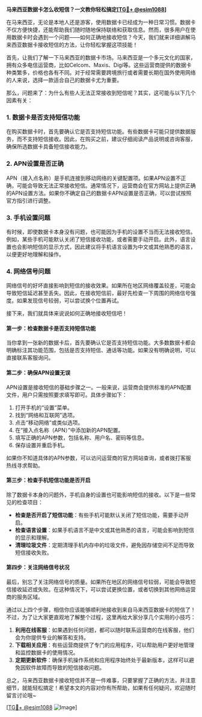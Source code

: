 **马来西亚数据卡怎么收短信？一文教你轻松搞定[[TG💪+ @esim1088](https://t.me/s/esim1088)]**

在马来西亚，无论是本地人还是游客，使用数据卡已经成为一种日常习惯。数据卡不仅方便快捷，还能帮助我们随时随地保持联络和获取信息。然而，很多用户在使用数据卡时会遇到一个问题——如何正确地接收短信？今天，我们就来详细讲解马来西亚数据卡接收短信的方法，让你轻松掌握这项技能！

首先，让我们了解一下马来西亚的数据卡市场。马来西亚是一个多元文化的国家，拥有众多电信运营商，比如Celcom、Maxis、Digi等。这些运营商提供的数据卡种类繁多，价格也各有不同。对于经常需要跨境旅行或者需要长期在国外使用网络的人来说，选择一款适合自己的数据卡尤为重要。

那么，问题来了：为什么有些人无法正常接收到短信呢？其实，这可能与以下几个因素有关：

### 1. 数据卡是否支持短信功能

在购买数据卡时，首先要确认它是否支持短信功能。有些数据卡可能只提供数据服务，而不支持短信接收。因此，在购买之前，建议仔细阅读产品说明或咨询客服，确保所选数据卡具备短信接收能力。

### 2. APN设置是否正确

APN（接入点名称）是手机连接到移动网络的关键配置项。如果APN设置不正确，可能会导致无法正常接收短信。通常情况下，运营商会在官方网站上提供正确的APN设置方法。如果你不确定自己的数据卡APN设置是否正确，可以尝试按照官方指引进行调整。

### 3. 手机设置问题

有时候，即使数据卡本身没有问题，也可能因为手机的设置不当而无法接收短信。例如，某些手机可能默认关闭了短信接收功能，或者需要手动开启。此外，语言设置也会影响短信的显示方式，因此建议将手机语言设置为中文或其他熟悉的语言，以便更好地理解和操作。

### 4. 网络信号问题

网络信号的好坏直接影响到短信的接收效果。如果所在地区网络覆盖较差，可能会导致短信延迟甚至丢失。因此，在接收短信前，最好先检查一下周围的网络信号强度。如果发现信号较弱，可以尝试换个位置再试。

接下来，我们就具体来说说如何正确地接收短信吧！

#### 第一步：检查数据卡是否支持短信功能

当你拿到一张新的数据卡后，首先要确认它是否支持短信功能。大多数数据卡都会明确标注其功能范围，包括是否支持短信、通话等功能。如果没有明确说明，可以直接联系客服询问。

#### 第二步：确保APN设置无误

APN设置是接收短信的基础步骤之一。一般来说，运营商会提供标准的APN配置文件，用户只需按照要求填写即可。具体步骤如下：

1. 打开手机的“设置”菜单。
2. 找到“网络和互联网”选项。
3. 点击“移动网络”或类似选项。
4. 在“接入点名称（APN）”中添加新的APN配置。
5. 填写正确的APN参数，包括名称、用户名、密码等信息。
6. 保存设置并重启手机。

如果你不知道具体的APN参数，可以访问运营商的官方网站查询，或者拨打客服热线寻求帮助。

#### 第三步：检查手机短信功能是否开启

除了数据卡本身的问题外，手机自身的设置也可能影响短信的接收。以下是一些常见的检查项目：

- **检查是否开启了短信功能**：有些手机可能默认关闭了短信功能，需要手动开启。
- **检查语言设置**：如果手机语言不是中文或其他熟悉的语言，可能会影响到短信的显示和理解。
- **清理垃圾文件**：定期清理手机内存中的垃圾文件，避免因存储空间不足而导致短信接收失败。

#### 第四步：关注网络信号状况

最后，别忘了关注网络信号的质量。如果所在地区的网络信号较弱，可能会导致短信接收延迟或失败。在这种情况下，可以尝试更换位置，或者切换到其他网络运营商的服务区域。

通过以上四个步骤，相信你应该能够顺利地接收到来自马来西亚数据卡的短信了！不过，为了让大家更直观地了解整个过程，这里再给大家分享几个实用的小技巧：

1. **利用在线客服**：如果遇到任何问题，都可以随时联系运营商的在线客服，他们会为你提供专业的解答和支持。
2. **下载相关应用**：有些运营商提供了专门的应用程序，可以帮助用户更好地管理和监控数据卡的使用情况。
3. **定期更新软件**：确保手机操作系统和应用程序始终处于最新版本，这样可以避免因软件故障而导致的短信接收问题。

总之，马来西亚数据卡接收短信并不是一件难事，只要掌握了正确的方法，并注意细节，就能轻松搞定！希望本文的内容对你有所帮助，如果有任何疑问，欢迎随时留言讨论哦~

[[TG💪+ @esim1088](https://t.me/s/esim1088) ![Image](https://i.postimg.cc/4NQfJmqS/Snipaste-2025-05-13-00-14-12.png)]
